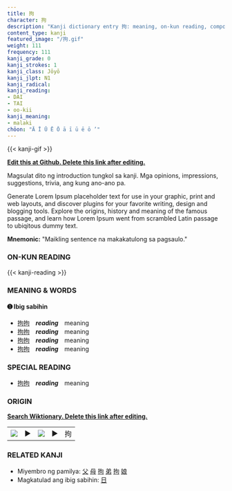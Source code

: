 ```yaml
---
title: 拘
character: 拘
description: "Kanji dictionary entry 拘: meaning, on-kun reading, compounds, origin, related kanji"
content_type: kanji
featured_image: "/拘.gif"
weight: 111
frequency: 111
kanji_grade: 0
kanji_strokes: 1
kanji_class: Jōyō
kanji_jlpt: N1
kanji_radical: 
kanji_reading: 
- DAI
- TAI
- oo-kii
kanji_meaning:
- malaki
chōon: "Ā Ī Ū Ē Ō ā ī ū ē ō ’"
---
```

[//]: # (Don't edit the line below. Kanji animated GIF code is automatically generated.)
{{< kanji-gif >}}

[//]: # (Edit below this line.)

**[Edit this at Github. Delete this link after editing.](https://github.com/tim0g/tim/tree/main/content/kanji/拘/index.md)**

Magsulat dito ng introduction tungkol sa kanji. Mga opinions, impressions, suggestions, trivia, ang kung ano-ano pa.

Generate Lorem Ipsum placeholder text for use in your graphic, print and web layouts, and discover plugins for your favorite writing, design and blogging tools. Explore the origins, history and meaning of the famous passage, and learn how Lorem Ipsum went from scrambled Latin passage to ubiqitous dummy text.
 
**Mnemonic:** "Maikling sentence na makakatulong sa pagsaulo."

### ON-KUN READING

[//]: # (Don't edit the line below. ON-KUN READING code is automatically generated.)
{{< kanji-reading >}}

### MEANING & WORDS

#### ➊ **Ibig sabihin**
  - [拘](../拘)[拘](../拘)　***reading***　meaning
  - [拘](../拘)[拘](../拘)　***reading***　meaning
  - [拘](../拘)[拘](../拘)　***reading***　meaning
  - [拘](../拘)[拘](../拘)　***reading***　meaning

### SPECIAL READING
  - [拘](../拘)[拘](../拘)　***reading***　meaning

### ORIGIN

**[Search Wiktionary. Delete this link after editing.](https://wiktionary.org/wiki/拘)**
<table class="kanji-table"><tr><td>
<img src="60px-拘-bronze.svg.png">
</td><td>▶</td><td>
<img src="60px-拘-oracle.svg.png">
</td><td>▶</td>
<td class="kanji-origin">拘</td>
</tr></table>

### RELATED KANJI
- Miyembro ng pamilya: [父](../父) [母](../母) [拘](../拘) [弟](../弟) [拘](../拘) [娘](../娘)
- Magkatulad ang ibig sabihin: [日](../日)
